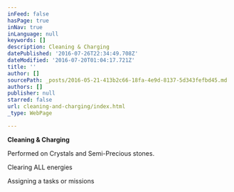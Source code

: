 ```yaml
---
inFeed: false
hasPage: true
inNav: true
inLanguage: null
keywords: []
description: Cleaning & Charging
datePublished: '2016-07-26T22:34:49.708Z'
dateModified: '2016-07-20T01:04:17.721Z'
title: ''
author: []
sourcePath: _posts/2016-05-21-413b2c66-18fa-4e9d-8137-5d343fefbd45.md
authors: []
publisher: null
starred: false
url: cleaning-and-charging/index.html
_type: WebPage

---
```

**Cleaning & Charging**

Performed on Crystals and Semi-Precious stones. 

Clearing ALL energies

Assigning a tasks or missions